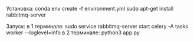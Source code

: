 Установка:
conda env create -f environment.yml
sudo apt-get install rabbitmq-server


Запуск:
в 1 терминале:
    sudo service rabbitmq-server start
    celery -A tasks worker --loglevel=info
в 2 терминале:
    python3 app.py